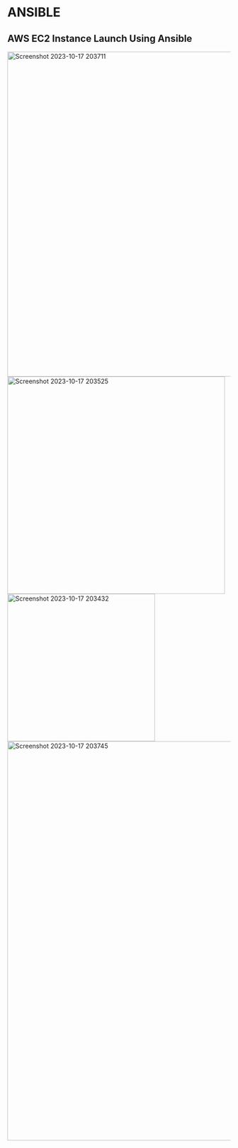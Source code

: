 # ANSIBLE
## AWS EC2 Instance Launch Using Ansible


<img width="734" alt="Screenshot 2023-10-17 203711" src="https://github.com/Nidhidevops/ansible/assets/140115299/b3753e6d-bd77-4c0b-a069-5af31a40037a">
<img width="491" alt="Screenshot 2023-10-17 203525" src="https://github.com/Nidhidevops/ansible/assets/140115299/e9a09dd1-2993-430d-b351-93df52f6acb0">
<img width="333" alt="Screenshot 2023-10-17 203432" src="https://github.com/Nidhidevops/ansible/assets/140115299/6d6acb63-1e29-4c80-87f7-e0f0340790a5">
<img width="902" alt="Screenshot 2023-10-17 203745" src="https://github.com/Nidhidevops/ansible/assets/140115299/c4c6238f-b66b-4aaa-b0dc-d3f049382af9">
